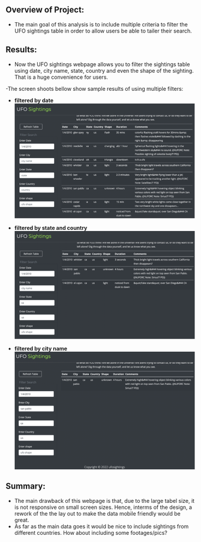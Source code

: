 ## Overview of Project: 
- The main goal of this analysis is to include multiple criteria to filter the UFO sightings table in order to allow users be able to tailer their search.

## Results: 
- Now the UFO sightings webpage allows you to filter the sightings table using date, city name, state, country and even the shape of the sighting. That is a huge convenience for users. 

-The screen shoots bellow show sample results of using multiple filters:

- **filtered by date**
![filtered by date](static/images/filter-by-date.png)

- **filtered by state and country**
![filtered by state and country](static/images/filter-by-state-country.png)

- **filtered by city name**
![filtered by city name](static/images/filter-by-city-name.png)

## Summary:
- The main drawback of this webpage is that, due to the large tabel size, it is not responsive on small screen sizes. Hence, interms of the design, a rework of the the lay out to make the data mobile friendly would be great. 
- As far as the main data goes it would be nice to include sightings from different countries. How about including some footages/pics? 
